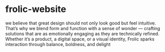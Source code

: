 # frolic-website
we believe that great design should not only look good but feel intuitive. That’s why we blend form and function with a sense of wonder — crafting solutions that are as emotionally engaging as they are technically refined. Whether it’s a product, a digital space, or a visual identity, Frolic sparks interaction through balance, boldness, and delight
